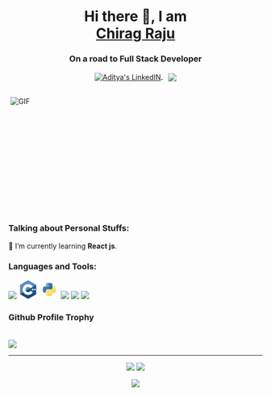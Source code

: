 <h1 align="center">Hi there 👋, I am <div class="badge-base LI-profile-badge" data-locale="en_US" data-size="medium" data-theme="dark" data-type="VERTICAL" data-vanity="adityapratap00" data-version="v1"><a class="badge-base__link LI-simple-link" href="https://in.linkedin.com/in/adityapratap00?trk=profile-badge">Chirag Raju</a></div></h1>
<h3 align="center">On a road to Full Stack Developer</h3>
<p align="center">
  <a href="https://www.linkedin.com/in/aditya-pratap-singh-b6ba901ba/">
    <img align="center" alt="Aditya's LinkedIN" height="30px" width="25px" src="https://cdn.jsdelivr.net/npm/simple-icons@v3/icons/linkedin.svg" />
  </a>&ensp;

 
  <img height="22" align='center' src="https://visitor-badge.laobi.icu/badge?page_id=Aditya-cyber007.visitor-badge">
</p>
<br />
  <img align="right" alt="GIF" src="https://github.com/abhisheknaiidu/abhisheknaiidu/blob/master/code.gif?raw=true" width="500" height="250" />

### **Talking about Personal Stuffs:**

 🌱 I’m currently learning <b>React js</b>.<be> 
 

 
 ### **Languages and Tools:**  

<code><img height="38" src="https://user-images.githubusercontent.com/56729873/91666041-81a3eb00-eb17-11ea-8142-a049c30b3083.png"></code>
<code><img height="38" src="https://raw.githubusercontent.com/github/explore/80688e429a7d4ef2fca1e82350fe8e3517d3494d/topics/cpp/cpp.png"></code>
<code><img height="38" src="https://raw.githubusercontent.com/github/explore/80688e429a7d4ef2fca1e82350fe8e3517d3494d/topics/python/python.png"></code>
<code><img height="38" src="https://user-images.githubusercontent.com/56729873/91666227-ba908f80-eb18-11ea-9118-fdc1a845195b.png"></code>
<code><img height="38" src="https://user-images.githubusercontent.com/56729873/91666238-ced48c80-eb18-11ea-8279-66d4fbc90cc3.png"></code>
<code><img height="38" src="https://user-images.githubusercontent.com/56729873/91666250-e14ec600-eb18-11ea-81e4-59f2a65ff0aa.png"></code>
 
 
 ### Github Profile Trophy
 
  <br/>
  <img src="https://github-profile-trophy.vercel.app/?username=ChiragRaju&theme=monokai&row=1&no-frame=true&no-bg=true" align="center" />

<!-- Feel free to reach out and introduce yourself :D-->
<!-- <img src="https://media.giphy.com/media/LnQjpWaON8nhr21vNW/giphy.gif" width="60"> <em><b>I love connecting with different people from around the world, so if you want to be my friend, feel free to <a href="https://www.linkedin.com/in/sparshgarg07/">reach out</a> and introduce yourself (don’t just say hi, tell me about yourself)</b> 😊 💜</em> -->

---
 
<p align="center">
    <img
        height="180em"
        src="https://github-readme-stats.vercel.app/api?username=ChiragRaju&show_icons=true&hide_border=true"
    />
    <img
        height="180em"
        src="https://github-readme-stats.vercel.app/api/top-langs/?username=ChiragRaju&show_icons=true&hide_border=true&layout=compact&langs_count=8"
    />
</p>
<p align="center">
  <img src="https://github-readme-streak-stats.herokuapp.com/?user=ChiragRaju&hide_border=true" height="180em" />
</p>

 
              
